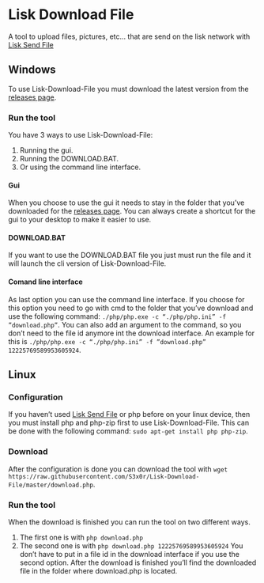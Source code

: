 # Lisk Download File
A tool to upload files, pictures, etc… that are send on the lisk network with [Lisk Send File]( https://github.com/S3x0r/Lisk-Send-File)

## Windows
To use Lisk-Download-File you must download the latest version from the [releases page]( https://github.com/S3x0r/Lisk-Download-File/releases).
### Run the tool
You have 3 ways to use Lisk-Download-File:
1.	Running the gui.
2.	Running the DOWNLOAD.BAT.
3.	Or using the command line interface.
#### Gui
When you choose to use the gui it needs to stay in the folder that you’ve downloaded for the [releases page]( https://github.com/S3x0r/Lisk-Download-File/releases). You can always create a shortcut for the gui to your desktop to make it easier to use.
#### DOWNLOAD.BAT
If you want to use the DOWNLOAD.BAT file you just must run the file and it will launch the cli version of Lisk-Download-File.
#### Comand line interface
As last option you can use the command line interface. If you choose for this option you need to go with cmd to the folder that you’ve download and use the following command: `./php/php.exe -c “./php/php.ini” -f ”download.php”`. You can also add an argument to the command, so you don’t need to the file id anymore int the download interface. An example for this is `./php/php.exe -c “./php/php.ini” -f ”download.php” 12225769589953605924`.

## Linux
### Configuration
If you haven’t used [Lisk Send File]( https://github.com/S3x0r/Lisk-Send-File) or php before on your linux device, then you must install php and php-zip first to use Lisk-Download-File. This can be done with the following command: `sudo apt-get install php php-zip`.
### Download
After the configuration is done you can download the tool with `wget https://raw.githubusercontent.com/S3x0r/Lisk-Download-File/master/download.php`.

### Run the tool
When the download is finished you can run the tool on two different ways.
1.	The first one is with `php download.php`
2.	The second one is with `php download.php 12225769589953605924`
You don’t have to put in a file id in the download interface if you use the second option.
After the download is finished you’ll find the downloaded file in the folder where download.php is located.


